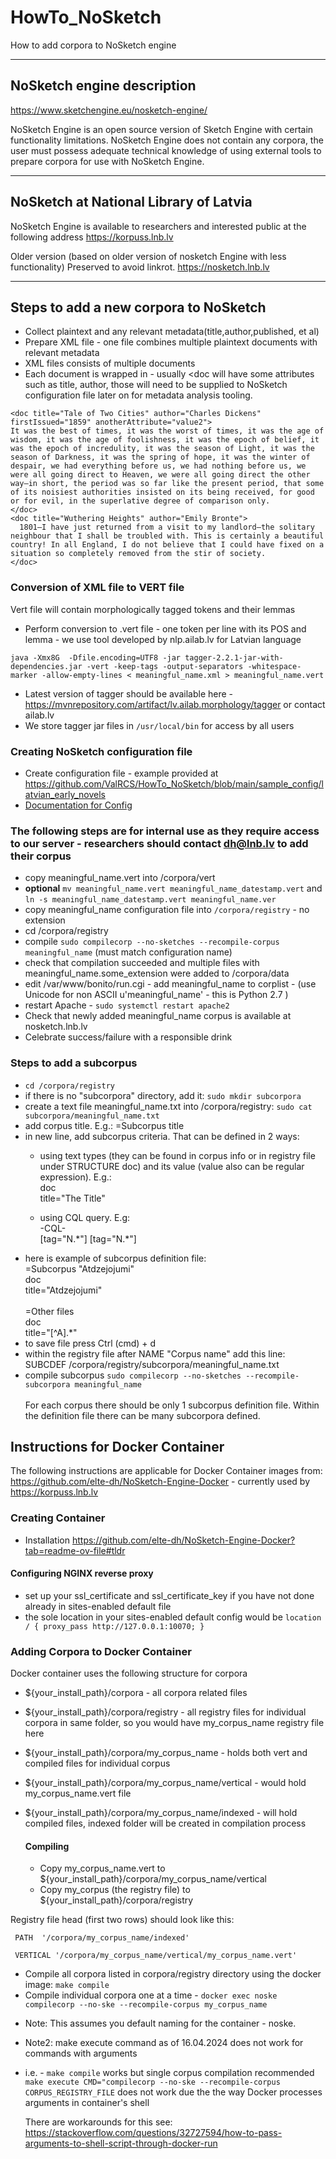 # HowTo_NoSketch
How to add corpora to NoSketch engine

---
## NoSketch engine description

https://www.sketchengine.eu/nosketch-engine/

NoSketch Engine is an open source version of Sketch Engine with certain functionality limitations. NoSketch Engine does not contain any corpora, the user must possess adequate technical knowledge of using external tools to prepare corpora for use with NoSketch Engine.

---
## NoSketch at National Library of Latvia

NoSketch Engine is available to researchers and interested public at the following address
https://korpuss.lnb.lv

Older version (based on older version of nosketch Engine with less functionality)
Preserved to avoid linkrot.
https://nosketch.lnb.lv

---
## Steps to add a new corpora to NoSketch

* Collect plaintext and any relevant metadata(title,author,published, et al)
* Prepare XML file - one file combines multiple plaintext documents with relevant metadata
* XML files consists of multiple documents
* Each document is wrapped in <doc></doc> - usually <doc will have some attributes such as title, author, those will need to be supplied to NoSketch configuration file later on for metadata analysis tooling.
```
<doc title="Tale of Two Cities" author="Charles Dickens" firstIssued="1859" anotherAttribute="value2">
It was the best of times, it was the worst of times, it was the age of wisdom, it was the age of foolishness, it was the epoch of belief, it was the epoch of incredulity, it was the season of Light, it was the season of Darkness, it was the spring of hope, it was the winter of despair, we had everything before us, we had nothing before us, we were all going direct to Heaven, we were all going direct the other way—in short, the period was so far like the present period, that some of its noisiest authorities insisted on its being received, for good or for evil, in the superlative degree of comparison only.
</doc>
<doc title="Wuthering Heights" author="Emily Bronte">
  1801—I have just returned from a visit to my landlord—the solitary neighbour that I shall be troubled with. This is certainly a beautiful country! In all England, I do not believe that I could have fixed on a situation so completely removed from the stir of society.
</doc>
```
  

### Conversion of XML file to VERT file

Vert file will contain morphologically tagged tokens and their lemmas

* Perform conversion to .vert file - one token per line with its POS and lemma - we use tool developed by nlp.ailab.lv for Latvian language

```java -Xmx8G  -Dfile.encoding=UTF8 -jar tagger-2.2.1-jar-with-dependencies.jar -vert -keep-tags -output-separators -whitespace-marker -allow-empty-lines < meaningful_name.xml > meaningful_name.vert```

* Latest version of tagger should be available here - https://mvnrepository.com/artifact/lv.ailab.morphology/tagger or contact ailab.lv
* We store tagger jar files in ```/usr/local/bin``` for access by all users

### Creating NoSketch configuration file
  
* Create configuration file - example provided at https://github.com/ValRCS/HowTo_NoSketch/blob/main/sample_config/latvian_early_novels
* [Documentation for Config](https://www.sketchengine.eu/documentation/corpus-configuration-file-all-features/)


### The following steps are for internal use as they  require access to our server - researchers should contact dh@lnb.lv to add their corpus

* copy meaningful_name.vert into /corpora/vert
* **optional** ```mv meaningful_name.vert meaningful_name_datestamp.vert``` and ```ln -s meaningful_name_datestamp.vert meaningful_name.ver```
* copy meaningful_name configuration file into ```/corpora/registry``` - no extension
* cd /corpora/registry 
* compile ```sudo compilecorp --no-sketches --recompile-corpus meaningful_name``` (must match configuration name)
* check that compilation succeeded and multiple files with meaningful_name.some_extension were added to /corpora/data
* edit /var/www/bonito/run.cgi - add meaningful_name to corplist - (use Unicode for non ASCII u'meaningful_name' - this is Python 2.7 )
* restart Apache - ```sudo systemctl restart apache2```
* Check that newly added meaningful_name corpus is available at nosketch.lnb.lv
* Celebrate success/failure with a responsible drink


### Steps to add a subcorpus

* ```cd /corpora/registry```
* if there is no "subcorpora" directory, add it: ```sudo mkdir subcorpora```
* create a text file meaningful_name.txt into /corpora/registry: ```sudo cat subcorpora/meaningful_name.txt```
* add corpus title. E.g.: =Subcorpus title
* in new line, add subcorpus criteria. That can be defined in 2 ways:
  * using text types (they can be found in corpus info or in registry file under STRUCTURE doc) and its value (value also can be regular expression). E.g.:  
doc  
title="The Title"  

  * using CQL query. E.g:  
-CQL-  
[tag="N.\*"] [tag="N.\*"]
* here is example of subcorpus definition file:  
=Subcorpus "Atdzejojumi"  
doc  
title="Atdzejojumi"  <br><br>
=Other files  
doc  
title="[^A].*"  
* to save file press Ctrl (cmd) + d
* within the registry file after NAME "Corpus name" add this line:  
SUBCDEF /corpora/registry/subcorpora/meaningful_name.txt
* compile subcorpus ```sudo compilecorp --no-sketches --recompile-subcorpora meaningful_name ```  <br><br>
For each corpus there should be only 1 subcorpus definition file. Within the definition file there can be many subcorpora defined.

## Instructions for Docker Container

The following instructions are applicable for Docker Container images from: https://github.com/elte-dh/NoSketch-Engine-Docker - currently used by https://korpuss.lnb.lv

### Creating Container

* Installation https://github.com/elte-dh/NoSketch-Engine-Docker?tab=readme-ov-file#tldr

#### Configuring NGINX reverse proxy 

* set up your ssl_certificate and ssl_certificate_key if you have not done already  in sites-enabled default file
* the sole location in your sites-enabled default config would be
  `
  location / {
		proxy_pass http://127.0.0.1:10070;
	}
`

### Adding Corpora to Docker Container

Docker container uses the following structure for corpora

* ${your_install_path}/corpora - all corpora related files
* ${your_install_path}/corpora/registry - all registry files for individual corpora in same folder, so you would have my_corpus_name registry file here
* ${your_install_path}/corpora/my_corpus_name - holds both vert and compiled files for individual corpus
* ${your_install_path}/corpora/my_corpus_name/vertical - would hold my_corpus_name.vert file
* ${your_install_path}/corpora/my_corpus_name/indexed - will hold compiled files, indexed folder will be created in compilation process

  #### Compiling

  * Copy my_corpus_name.vert to ${your_install_path}/corpora/my_corpus_name/vertical
  * Copy my_corpus (the registry file) to ${your_install_path}/corpora/registry

Registry file head (first two rows) should look like this:

`
PATH  '/corpora/my_corpus_name/indexed'`


`
VERTICAL '/corpora/my_corpus_name/vertical/my_corpus_name.vert'`

  * Compile all corpora listed in corpora/registry directory using the docker image: `make compile`
  * Compile individual corpora one at a time - `docker exec noske compilecorp --no-ske --recompile-corpus my_corpus_name`
    
- Note: This assumes you default naming for the container - noske.
- Note2: make execute command as of 16.04.2024 does not work for commands with arguments
- 
    i.e. - `make compile` works but single corpus compilation recommended `make execute CMD="compilecorp --no-ske --recompile-corpus CORPUS_REGISTRY_FILE` does not work due the the way Docker processes arguments in container's shell

  There are workarounds for this see: https://stackoverflow.com/questions/32727594/how-to-pass-arguments-to-shell-script-through-docker-run
